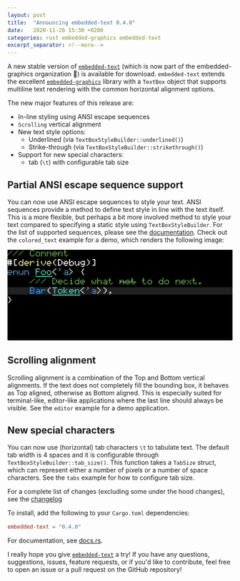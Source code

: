 ```yaml
---
layout: post
title:  "Announcing embedded-text 0.4.0"
date:   2020-11-26 15:30 +0200
categories: rust embedded-graphics embedded-text
excerpt_separator: <!--more-->
---
```


A new stable version of [`embedded-text`] (which is now part of the embedded-graphics organization 🎉)
is available for download. `embedded-text` extends the excellent [`embedded-graphics`] library with
a `TextBox` object that supports multiline text rendering with the common horizontal alignment options.

<!--more-->

The new major features of this release are:
 * In-line styling using ANSI escape sequences
 * `Scrolling` vertical alignment
 * New text style options:
   * Underlined (via `TextBoxStyleBuilder::underlined()`)
   * Strike-through (via `TextBoxStyleBuilder::strikethrough()`)
 * Support for new special characters:
   * tab (`\t`) with configurable tab size

## Partial ANSI escape sequence support

You can now use ANSI escape sequences to style your text. ANSI sequences provide a method to define
text style in line with the text itself. This is a more flexible, but perhaps a bit more involved
method to style your text compared to specifying a static style using `TextBoxStyleBuilder`.
For the list of supported sequences, please see the [documentation][ansi-docs].
Check out the `colored_text` example for a demo, which renders the following image:

![text styled with ANSI escape sequences](/assets/colored_text.png)

## Scrolling alignment

Scrolling alignment is a combination of the Top and Bottom vertical alignments. If the text does not
completely fill the bounding box, it behaves as Top aligned, otherwise as Bottom aligned. This is
especially suited for terminal-like, editor-like applications where the last line should always be
visible.
See the `editor` example for a demo application.

## New special characters

You can now use (horizontal) tab characters `\t` to tabulate text. The default tab width is 4 spaces
and it is configurable through `TextBoxStyleBuilder::tab_size()`. This function takes a `TabSize`
struct, which can represent either a number of pixels or a number of space characters.
See the `tabs` example for how to configure tab size.

For a complete list of changes (excluding some under the hood changes), see the [changelog]

To install, add the following to your `Cargo.toml` dependencies:
```toml
embedded-text = "0.4.0"
```

For documentation, see [docs.rs].

I really hope you give [`embedded-text`] a try! If you have any questions, suggestions, issues,
feature requests, or if you'd like to contribute, feel free to open an issue or a pull request on
the GitHub repository!

[`embedded-text`]: https://github.com/embedded-graphics/embedded-text
[`embedded-graphics`]: https://github.com/embedded-graphics/embedded-graphics
[docs.rs]: https://docs.rs/embedded-text/
[changelog]: https://github.com/embedded-graphics/embedded-text/blob/v0.4.0/CHANGELOG.md
[ansi-docs]: https://docs.rs/embedded-text/0.4.0/embedded_text/style/index.html
